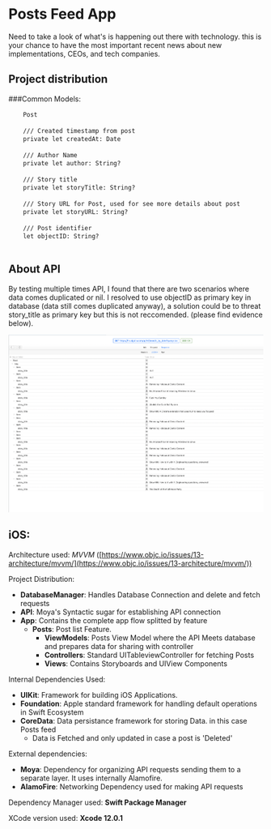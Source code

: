 # Posts Feed App

Need to take a look of what's is happening out there with technology. this is your chance to have the most important  recent news about new implementations, CEOs, and tech companies.

## Project distribution

###Common Models:

```
	Post

    /// Created timestamp from post
    private let createdAt: Date
    
    /// Author Name
    private let author: String?
    
    /// Story title
    private let storyTitle: String?
    
    /// Story URL for Post, used for see more details about post
    private let storyURL: String?
    
    /// Post identifier
    let objectID: String?
	
```

About API
-

By testing multiple times API, I found that there are two scenarios where data comes duplicated or nil. I resolved to use objectID as primary key in database (data still comes duplicated anyway), a solution could be to threat story_title as primary key but this is not reccomended. (please find evidence below).

![GitHub Logo](../Duplicates_Evidence.jpg)


iOS: 
-

Architecture used: *MVVM* ([https://www.objc.io/issues/13-architecture/mvvm/](https://www.objc.io/issues/13-architecture/mvvm/))

Project Distribution:

- **DatabaseManager**: Handles Database Connection and delete and fetch requests
- **API**: Moya's Syntactic sugar for establishing API connection
- **App**: Contains the complete app flow splitted by feature
	- **Posts**: Post list Feature.
		- **ViewModels**: Posts View Model where the API Meets database and prepares data for sharing with controller
		- **Controllers**: Standard UITableviewController for fetching Posts
		- **Views**: Contains Storyboards and UIView Components

		
Internal Dependencies Used:

- **UIKit**: Framework for building iOS Applications.
- **Foundation**: Apple standard framework for handling default operations in Swift Ecosystem
- **CoreData**: Data persistance framework for storing Data. in this case Posts feed
	- Data is Fetched and only updated in case a post is 'Deleted'

External dependencies:
- **Moya**: Dependency for organizing API requests sending them to a separate layer. It uses internally Alamofire.
- **AlamoFire**: Networking Dependency used for making API requests


Dependency Manager used: **Swift Package Manager**

XCode version used: **Xcode 12.0.1**
